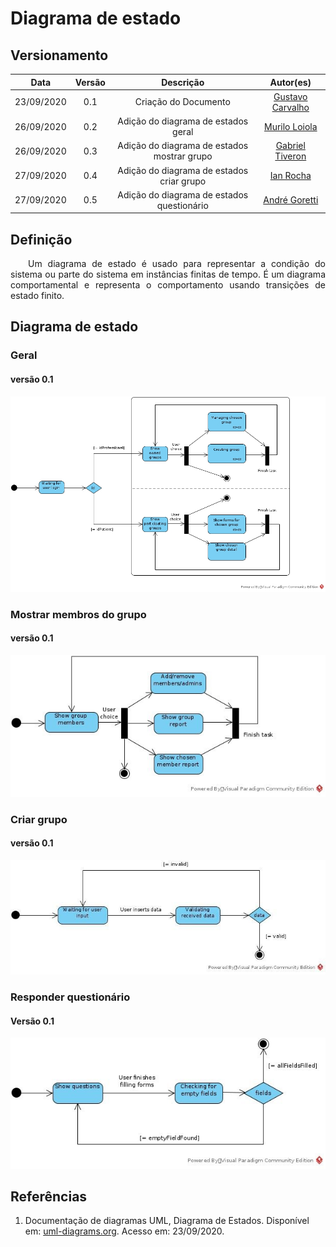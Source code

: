 # Diagrama de estado
## Versionamento
| Data | Versão | Descrição | Autor(es) |
|:----:|:------:|:---------:|:---------:|
| 23/09/2020 | 0.1 | Criação do Documento | [Gustavo Carvalho](https://github.com/gustavocarvalho1002) |
| 26/09/2020 | 0.2 | Adição do diagrama de estados geral | [Murilo Loiola](https://github.com/murilo-dan) |
| 26/09/2020 | 0.3 | Adição do diagrama de estados mostrar grupo | [Gabriel Tiveron](https://github.com/GabrielTiveron) |
| 27/09/2020 | 0.4 | Adição do diagrama de estados criar grupo | [Ian Rocha](https://github.com/IanPSRocha) |
| 27/09/2020 | 0.5 | Adição do diagrama de estados questionário | [André Goretti](https://github.com/Agoretti) |

## Definição

<p align="justify">&emsp;&emsp;Um diagrama de estado é usado para representar a condição do sistema ou parte do sistema em instâncias finitas de tempo. É um diagrama comportamental e representa o comportamento usando transições de estado finito.</p>

## Diagrama de estado
### Geral
#### versão 0.1
[![diagrama_de_estados_geral](./img/diagrama_de_estados_geral.jpg)](./img/diagrama_de_estados_geral.jpg)

### Mostrar membros do grupo
#### versão 0.1
[![diagrama_de_estado_membros](./img/diagrama_de_estados_membros.jpg)](./img/diagrama_de_estados_membros.jpg)

### Criar grupo
#### versão 0.1
[![diagrama_de_estados_criar_grupo](./img/diagrama_de_estados_criar_grupo.jpg)](./img/diagrama_de_estados_criar_grupo.jpg)

### Responder questionário
#### Versão 0.1

[![diagrama_de_estados_responder_questionario](./img/diagrama_de_estado_reponder_questionario.jpg)](./img/diagrama_de_estados_criar_grupo.jpg)

## Referências

1. Documentação de diagramas UML, Diagrama de Estados. Disponível em: [uml-diagrams.org](https://www.uml-diagrams.org/state-machine-diagrams.html). Acesso em: 23/09/2020.